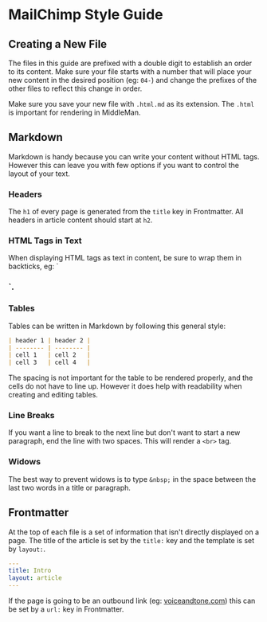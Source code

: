 # MailChimp Style Guide


## Creating a New File

The files in this guide are prefixed with a double digit to establish an order to its content. Make sure your file starts with a number that will place your new content in the desired position (eg: `04-`) and change the prefixes of the other files to reflect this change in order.

Make sure you save your new file with `.html.md` as its extension. The `.html` is important for rendering in MiddleMan.

## Markdown

Markdown is handy because you can write your content without HTML tags. However this can leave you with few options if you want to control the layout of your text.

### Headers

The `h1` of every page is generated from the `title` key in Frontmatter. All headers in article content should start at `h2`.

### HTML Tags in Text

When displaying HTML tags as text in content, be sure to wrap them in backticks, eg: \`<h3>\`.

### Tables

Tables can be written in Markdown by following this general style:

```markdown
| header 1 | header 2 |
| -------- | -------- |
| cell 1   | cell 2   |
| cell 3   | cell 4   |
```

The spacing is not important for the table to be rendered properly, and the cells do not have to line up. However it does help with readability when creating and editing tables.

### Line Breaks

If you want a line to break to the next line but don't want to start a new paragraph, end the line with two spaces. This will render a `<br>` tag.

### Widows

The best way to prevent widows is to type `&nbsp;` in the space between the last two words in a title or paragraph.

## Frontmatter

At the top of each file is a set of information that isn't directly displayed on a page. The title of the article is set by the `title:` key and the template is set by `layout:`.

```yaml
---
title: Intro
layout: article
---
```

If the page is going to be an outbound link (eg: [voiceandtone.com](http://voiceandtone.com)) this can be set by a `url:` key in Frontmatter.